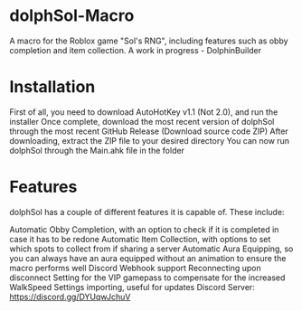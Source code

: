 # dolphSol-Macro
A macro for the Roblox game "Sol's RNG", including features such as obby completion and item collection. A work in progress - DolphinBuilder



# Installation
First of all, you need to download AutoHotKey v1.1 (Not 2.0), and run the installer
Once complete, download the most recent version of dolphSol through the most recent GitHub Release (Download source code ZIP)
After downloading, extract the ZIP file to your desired directory
You can now run dolphSol through the Main.ahk file in the folder



# Features

dolphSol has a couple of different features it is capable of. These include:

Automatic Obby Completion, with an option to check if it is completed in case it has to be redone
Automatic Item Collection, with options to set which spots to collect from if sharing a server
Automatic Aura Equipping, so you can always have an aura equipped without an animation to ensure the macro performs well
Discord Webhook support
Reconnecting upon disconnect
Setting for the VIP gamepass to compensate for the increased WalkSpeed
Settings importing, useful for updates
Discord Server: https://discord.gg/DYUqwJchuV
